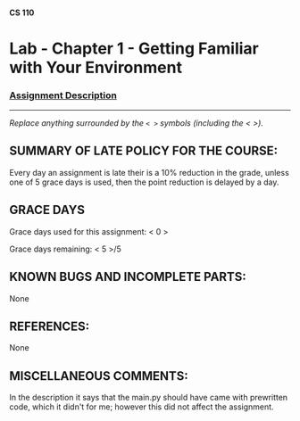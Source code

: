 #### CS 110
# Lab - Chapter 1 - Getting Familiar with Your Environment

### [Assignment Description](https://docs.google.com/document/d/1j0CNd4KglkOGcRWAJZoJ__PEirOluNjHWm0NtmvEVRo/edit?usp=sharing)

***

_Replace anything surrounded by the `< >` symbols (including the < >)._

## SUMMARY OF LATE POLICY FOR THE COURSE:
 Every day an assignment is late their is a 10% reduction in the grade, unless one of 5 grace days is used, then the point reduction is delayed by a day.

## GRACE DAYS
Grace days used for this assignment: < 0 >

Grace days remaining: < 5 >/5

## KNOWN BUGS AND INCOMPLETE PARTS:
 None

## REFERENCES:
 None

## MISCELLANEOUS COMMENTS:
 In the description it says that the main.py should have came with prewritten code, which it didn't for me; however this did not affect the assignment.
